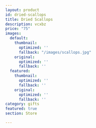 ```yaml
---
layout: product
id: dried-scallops
title: Dried Scallops
description: vcxbz
price: "75"
images:
  default:
    thumbnail:
      optimized: ''
      fallback: "/images/scallops.jpg"
    original:
      optimized: ''
      fallback: ''
  featured:
    thumbnail:
      optimized: ''
      fallback: ''
    original:
      optimized: ''
      fallback: ''
category: gifts
featured: true
section: Store

---
```

